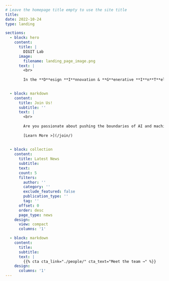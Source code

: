 ```yaml
---
# Leave the homepage title empty to use the site title
title:
date: 2022-10-24
type: landing

sections:
  - block: hero
    content:
      title: |
        DIGIT Lab
      image:
        filename: landing_page_image.png
      text: |
        <br>
        
        In the **D**esign **I**nnovation & **G**enerative **I**n**T**elligence (DIGIT) Lab, we develop advanced **AI and machine learning** methods for engineering design, targeting some of today's most challenging problems in **design ideation** (how can AI help us generate innovative ideas?), **design automation** (how can AI automate the design process?), and **design for X** (how can AI advance design for manufacturing, sustainability, and beyond?).

  
  - block: markdown
    content:
      title: Join Us!
      subtitle: ''
      text: |
        <br>
        
        Are you passionate about pushing the boundaries of AI and machine learning for engineering design? At the DIGIT Lab, we are committed to research in this exciting field---and you can be part of it! We have openings for **fully-funded Ph.D. positions** starting Fall 2025, and we’re looking for enthusiastic individuals to join our team! 
        
        [Learn More >](/join/)
  
  
  - block: collection
    content:
      title: Latest News
      subtitle:
      text:
      count: 5
      filters:
        author: ''
        category: ''
        exclude_featured: false
        publication_type: ''
        tag: ''
      offset: 0
      order: desc
      page_type: news
    design:
      view: compact
      columns: '1'

  - block: markdown
    content:
      title:
      subtitle:
      text: |
        {{% cta cta_link="./people/" cta_text="Meet the team →" %}}
    design:
      columns: '1'
---
```

